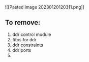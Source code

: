 ![[Pasted image 20230120120311.png]]


## To remove:
1. ddr control module
2. fifos for ddr
3. ddr constraints
4. ddr ports
5. 